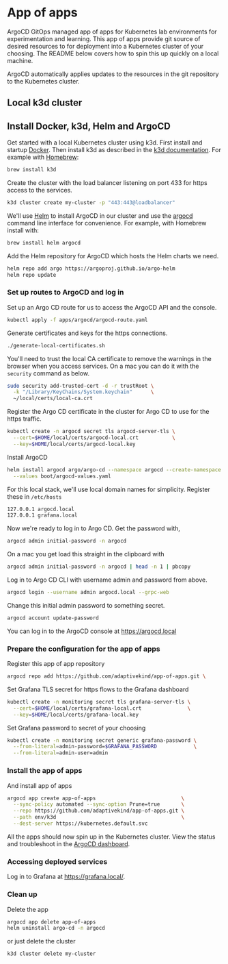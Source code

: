 # App of apps

ArgoCD GitOps managed app of apps for Kubernetes lab environments for
experimentation and learning. This app of apps provide git source of desired
resources to for deployment into a Kubernetes cluster of your choosing. The
README below covers how to spin this up quickly on a local machine.

ArgoCD automatically applies updates to the resources in the git repository to
the Kubernetes cluster.

## Local k3d cluster

## Install Docker, k3d, Helm and ArgoCD

Get started with a local Kubernetes cluster using k3d. First install and startup
[Docker](https://docs.docker.com/engine/install/). Then install k3d as described
in the [k3d documentation](https://k3d.io/). For example with
[Homebrew](https://brew.sh/):

```sh
brew install k3d
```

Create the cluster with the load balancer listening on port 433 for https
access to the services.

```sh
k3d cluster create my-cluster -p "443:443@loadbalancer"
```

We'll use [Helm](https://helm.sh/) to install ArgoCD in our cluster and use the
[argocd](https://argo-cd.readthedocs.io/en/stable/getting_started/#2-download-argo-cd-cli)
command line interface for convenience. For example, with Homebrew install with:

```sh
brew install helm argocd
```

Add the Helm repository for ArgoCD which hosts the Helm charts we need.

```sh
helm repo add argo https://argoproj.github.io/argo-helm
helm repo update
```

### Set up routes to ArgoCD and log in

Set up an Argo CD route for us to access the ArgoCD API and the console.

```sh
kubectl apply -f apps/argocd/argocd-route.yaml
```

Generate certificates and keys for the https connections.

```sh
./generate-local-certificates.sh
```

You'll need to trust the local CA certificate to remove the warnings in the
browser when you access services. On a mac you can do it with the `security`
command as below.

```sh
sudo security add-trusted-cert -d -r trustRoot \
  -k "/Library/KeyChains/System.keychain"      \
  ~/local/certs/local-ca.crt
```

Register the Argo CD certificate in the cluster for Argo CD to use for the https
traffic.

```sh
kubectl create -n argocd secret tls argocd-server-tls \
  --cert=$HOME/local/certs/argocd-local.crt           \
  --key=$HOME/local/certs/argocd-local.key
```

Install ArgoCD

```sh
helm install argocd argo/argo-cd --namespace argocd --create-namespace \
  --values boot/argocd-values.yaml
```

For this local stack, we'll use local domain names for simplicity. Register these in `/etc/hosts`

```sh
127.0.0.1 argocd.local
127.0.0.1 grafana.local
```

Now we're ready to log in to Argo CD. Get the password with,

```sh
argocd admin initial-password -n argocd
```

On a mac you get load this straight in the clipboard with

```sh
argocd admin initial-password -n argocd | head -n 1 | pbcopy
```

Log in to Argo CD CLI with username admin and password from above.

```sh
argocd login --username admin argocd.local --grpc-web
```

Change this initial admin password to something secret.

```sh
argocd account update-password
```

You can log in to the ArgoCD console at <https://argocd.local>

### Prepare the configuration for the app of apps

Register this app of app repository

```sh
argocd repo add https://github.com/adaptivekind/app-of-apps.git \
```

Set Grafana TLS secret for https flows to the Grafana dashboard

```sh
kubectl create -n monitoring secret tls grafana-server-tls \
  --cert=$HOME/local/certs/grafana-local.crt               \
  --key=$HOME/local/certs/grafana-local.key
```

Set Grafana password to secret of your choosing

```sh
kubectl create -n monitoring secret generic grafana-password \
  --from-literal=admin-password=$GRAFANA_PASSWORD            \
  --from-literal=admin-user=admin
```

### Install the app of apps

And install app of apps

```sh
argocd app create app-of-apps                            \
  --sync-policy automated --sync-option Prune=true       \
  --repo https://github.com/adaptivekind/app-of-apps.git \
  --path env/k3d                                         \
  --dest-server https://kubernetes.default.svc
```

All the apps should now spin up in the Kubernetes cluster. View the status and
troubleshoot in the [ArgoCD dashboard](https://argocd.local).

### Accessing deployed services

Log in to Grafana at <https://grafana.local/>.

### Clean up

Delete the app

```sh
argocd app delete app-of-apps
helm uninstall argo-cd -n argocd
```

or just delete the cluster

```sh
k3d cluster delete my-cluster
```

